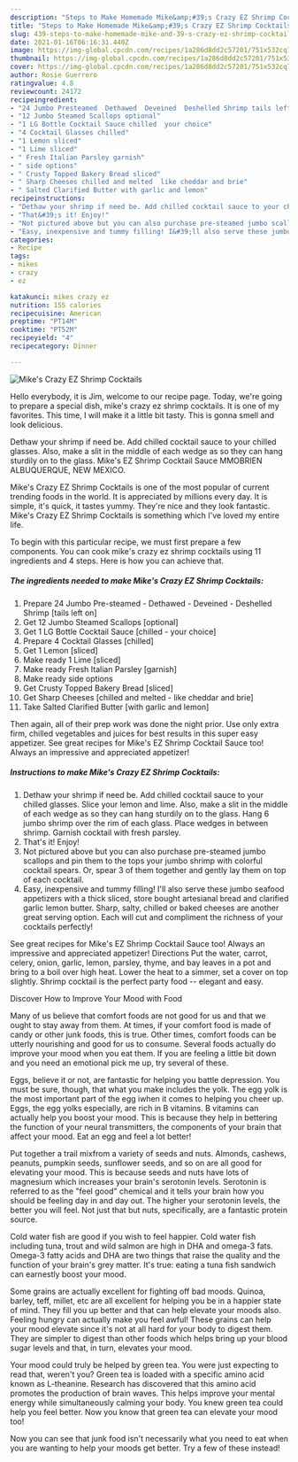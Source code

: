 ```yaml
---
description: "Steps to Make Homemade Mike&amp;#39;s Crazy EZ Shrimp Cocktails"
title: "Steps to Make Homemade Mike&amp;#39;s Crazy EZ Shrimp Cocktails"
slug: 439-steps-to-make-homemade-mike-and-39-s-crazy-ez-shrimp-cocktails
date: 2021-01-16T06:16:31.440Z
image: https://img-global.cpcdn.com/recipes/1a286d8dd2c57201/751x532cq70/mikes-crazy-ez-shrimp-cocktails-recipe-main-photo.jpg
thumbnail: https://img-global.cpcdn.com/recipes/1a286d8dd2c57201/751x532cq70/mikes-crazy-ez-shrimp-cocktails-recipe-main-photo.jpg
cover: https://img-global.cpcdn.com/recipes/1a286d8dd2c57201/751x532cq70/mikes-crazy-ez-shrimp-cocktails-recipe-main-photo.jpg
author: Rosie Guerrero
ratingvalue: 4.8
reviewcount: 24172
recipeingredient:
- "24 Jumbo Presteamed  Dethawed  Deveined  Deshelled Shrimp tails left on"
- "12 Jumbo Steamed Scallops optional"
- "1 LG Bottle Cocktail Sauce chilled  your choice"
- "4 Cocktail Glasses chilled"
- "1 Lemon sliced"
- "1 Lime sliced"
- " Fresh Italian Parsley garnish"
- " side options"
- " Crusty Topped Bakery Bread sliced"
- " Sharp Cheeses chilled and melted  like cheddar and brie"
- " Salted Clarified Butter with garlic and lemon"
recipeinstructions:
- "Dethaw your shrimp if need be. Add chilled cocktail sauce to your chilled glasses. Slice your lemon and lime. Also, make a slit in the middle of each wedge as so they can hang sturdily on to the glass. Hang 6 jumbo shrimp over the rim of each glass. Place wedges in between shrimp. Garnish cocktail with fresh parsley."
- "That&#39;s it! Enjoy!"
- "Not pictured above but you can also purchase pre-steamed jumbo scallops and pin them to the tops your jumbo shrimp with colorful cocktail spears. Or, spear 3 of them together and gently lay them on top of each cocktail."
- "Easy, inexpensive and tummy filling! I&#39;ll also serve these jumbo seafood appetizers with a thick sliced, store bought artesianal bread and clarified garlic lemon butter. Sharp, salty, chilled or baked cheeses are another great serving option. Each will cut and compliment the richness of your cocktails perfectly!"
categories:
- Recipe
tags:
- mikes
- crazy
- ez

katakunci: mikes crazy ez 
nutrition: 155 calories
recipecuisine: American
preptime: "PT14M"
cooktime: "PT52M"
recipeyield: "4"
recipecategory: Dinner

---
```



![Mike&#39;s Crazy EZ Shrimp Cocktails](https://img-global.cpcdn.com/recipes/1a286d8dd2c57201/751x532cq70/mikes-crazy-ez-shrimp-cocktails-recipe-main-photo.jpg)

Hello everybody, it is Jim, welcome to our recipe page. Today, we're going to prepare a special dish, mike&#39;s crazy ez shrimp cocktails. It is one of my favorites. This time, I will make it a little bit tasty. This is gonna smell and look delicious.

Dethaw your shrimp if need be. Add chilled cocktail sauce to your chilled glasses. Also, make a slit in the middle of each wedge as so they can hang sturdily on to the glass. Mike&#39;s EZ Shrimp Cocktail Sauce MMOBRIEN ALBUQUERQUE, NEW MEXICO.

Mike&#39;s Crazy EZ Shrimp Cocktails is one of the most popular of current trending foods in the world. It is appreciated by millions every day. It is simple, it's quick, it tastes yummy. They're nice and they look fantastic. Mike&#39;s Crazy EZ Shrimp Cocktails is something which I've loved my entire life.


To begin with this particular recipe, we must first prepare a few components. You can cook mike&#39;s crazy ez shrimp cocktails using 11 ingredients and 4 steps. Here is how you can achieve that.

<!--inarticleads1-->

##### The ingredients needed to make Mike&#39;s Crazy EZ Shrimp Cocktails:

1. Prepare 24 Jumbo Pre-steamed - Dethawed - Deveined - Deshelled Shrimp [tails left on]
1. Get 12 Jumbo Steamed Scallops [optional]
1. Get 1 LG Bottle Cocktail Sauce [chilled - your choice]
1. Prepare 4 Cocktail Glasses [chilled]
1. Get 1 Lemon [sliced]
1. Make ready 1 Lime [sliced]
1. Make ready  Fresh Italian Parsley [garnish]
1. Make ready  side options
1. Get  Crusty Topped Bakery Bread [sliced]
1. Get  Sharp Cheeses [chilled and melted - like cheddar and brie]
1. Take  Salted Clarified Butter [with garlic and lemon]


Then again, all of their prep work was done the night prior. Use only extra firm, chilled vegetables and juices for best results in this super easy appetizer. See great recipes for Mike&#39;s EZ Shrimp Cocktail Sauce too! Always an impressive and appreciated appetizer! 

<!--inarticleads2-->

##### Instructions to make Mike&#39;s Crazy EZ Shrimp Cocktails:

1. Dethaw your shrimp if need be. Add chilled cocktail sauce to your chilled glasses. Slice your lemon and lime. Also, make a slit in the middle of each wedge as so they can hang sturdily on to the glass. Hang 6 jumbo shrimp over the rim of each glass. Place wedges in between shrimp. Garnish cocktail with fresh parsley.
1. That&#39;s it! Enjoy!
1. Not pictured above but you can also purchase pre-steamed jumbo scallops and pin them to the tops your jumbo shrimp with colorful cocktail spears. Or, spear 3 of them together and gently lay them on top of each cocktail.
1. Easy, inexpensive and tummy filling! I&#39;ll also serve these jumbo seafood appetizers with a thick sliced, store bought artesianal bread and clarified garlic lemon butter. Sharp, salty, chilled or baked cheeses are another great serving option. Each will cut and compliment the richness of your cocktails perfectly!


See great recipes for Mike&#39;s EZ Shrimp Cocktail Sauce too! Always an impressive and appreciated appetizer! Directions Put the water, carrot, celery, onion, garlic, lemon, parsley, thyme, and bay leaves in a pot and bring to a boil over high heat. Lower the heat to a simmer, set a cover on top slightly. Shrimp cocktail is the perfect party food -- elegant and easy. 

Discover How to Improve Your Mood with Food


Many of us believe that comfort foods are not good for us and that we ought to stay away from them. At times, if your comfort food is made of candy or other junk foods, this is true. Other times, comfort foods can be utterly nourishing and good for us to consume. Several foods actually do improve your mood when you eat them. If you are feeling a little bit down and you need an emotional pick me up, try several of these.

Eggs, believe it or not, are fantastic for helping you battle depression. You must be sure, though, that what you make includes the yolk. The egg yolk is the most important part of the egg iwhen it comes to helping you cheer up. Eggs, the egg yolks especially, are rich in B vitamins. B vitamins can actually help you boost your mood. This is because they help in bettering the function of your neural transmitters, the components of your brain that affect your mood. Eat an egg and feel a lot better!

Put together a trail mixfrom a variety of seeds and nuts. Almonds, cashews, peanuts, pumpkin seeds, sunflower seeds, and so on are all good for elevating your mood. This is because seeds and nuts have lots of magnesium which increases your brain's serotonin levels. Serotonin is referred to as the "feel good" chemical and it tells your brain how you should be feeling day in and day out. The higher your serotonin levels, the better you will feel. Not just that but nuts, specifically, are a fantastic protein source.

Cold water fish are good if you wish to feel happier. Cold water fish including tuna, trout and wild salmon are high in DHA and omega-3 fats. Omega-3 fatty acids and DHA are two things that raise the quality and the function of your brain's grey matter. It's true: eating a tuna fish sandwich can earnestly boost your mood. 

Some grains are actually excellent for fighting off bad moods. Quinoa, barley, teff, millet, etc are all excellent for helping you be in a happier state of mind. They fill you up better and that can help elevate your moods also. Feeling hungry can actually make you feel awful! These grains can help your mood elevate since it's not at all hard for your body to digest them. They are simpler to digest than other foods which helps bring up your blood sugar levels and that, in turn, elevates your mood.

Your mood could truly be helped by green tea. You were just expecting to read that, weren't you? Green tea is loaded with a specific amino acid known as L-theanine. Research has discovered that this amino acid promotes the production of brain waves. This helps improve your mental energy while simultaneously calming your body. You knew green tea could help you feel better. Now you know that green tea can elevate your mood too!

Now you can see that junk food isn't necessarily what you need to eat when you are wanting to help your moods get better. Try a few of these instead!

